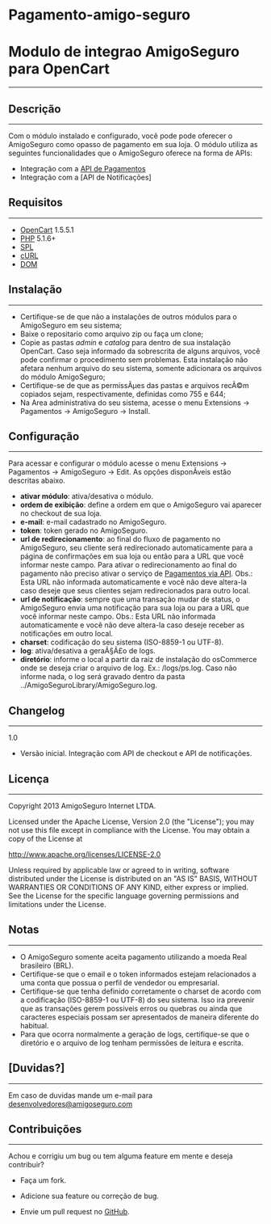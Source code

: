 Pagamento-amigo-seguro
======================
Modulo de integrao AmigoSeguro para OpenCart
============================================
---
Descrição
---------
---
Com o módulo instalado e configurado, você pode pode oferecer o AmigoSeguro como opasso de pagamento em sua loja. O módulo utiliza as seguintes funcionalidades que o AmigoSeguro oferece na forma de APIs:

 - Integração com a [API de Pagamentos]
 - Integração com a [API de Notificações]


Requisitos
----------
---
 - [OpenCart] 1.5.5.1
 - [PHP] 5.1.6+
 - [SPL]
 - [cURL]
 - [DOM]


Instalação
----------
---
 - Certifique-se de que não a instalações de outros módulos para o AmigoSeguro em seu sistema;
 - Baixe o repositario como arquivo zip ou faça um clone;
 - Copie as pastas *admin* e *catalog* para dentro de sua instalação OpenCart. Caso seja informado da sobrescrita de alguns arquivos, você pode confirmar o procedimento sem problemas. Esta instalação não afetara nenhum arquivo do seu sistema, somente adicionara os arquivos do módulo AmigoSeguro;
 - Certifique-se de que as permissÃµes das pastas e arquivos recÃ©m copiados sejam, respectivamente, definidas como 755 e 644;
 - Na Area administrativa do seu sistema, acesse o menu Extensions -> Pagamentos -> AmigoSeguro -> Install.


Configuração
------------
---
Para acessar e configurar o módulo acesse o menu Extensions -> Pagamentos -> AmigoSeguro -> Edit. As opções disponÃ­veis estão descritas abaixo.

 - **ativar módulo**: ativa/desativa o módulo.
 - **ordem de exibição**: define a ordem em que o AmigoSeguro vai aparecer no checkout de sua loja.
 - **e-mail**: e-mail cadastrado no AmigoSeguro.
 - **token**: token gerado no AmigoSeguro.
 - **url de redirecionamento**: ao final do fluxo de pagamento no AmigoSeguro, seu cliente será redirecionado automaticamente para a página de confirmações em sua loja ou então para a URL que você informar neste campo. Para ativar o redirecionamento ao final do pagamento não preciso ativar o serviço de [Pagamentos via API]. Obs.: Esta URL não informada automaticamente e você não deve altera-la caso deseje que seus clientes sejam redirecionados para outro local.
 - **url de notificação**: sempre que uma transação mudar de status, o AmigoSeguro envia uma notificação para sua loja ou para a URL que você informar neste campo. Obs.: Esta URL não informada automaticamente e você não deve altera-la caso deseje receber as notificações em outro local.
 - **charset**: codificação do seu sistema (ISO-8859-1 ou UTF-8).
 - **log**: ativa/desativa a geraÃ§Ã£o de logs.
 - **diretório**: informe o local a partir da rai­z de instalação do osCommerce onde se deseja criar o arquivo de log. Ex.: /logs/ps.log. Caso não informe nada, o log será gravado dentro da pasta ../AmigoSeguroLibrary/AmigoSeguro.log.


Changelog
---------
---
1.0

 - Versão inicial. Integração com API de checkout e API de notificações.


Licença
-------
---
Copyright 2013 AmigoSeguro Internet LTDA.

Licensed under the Apache License, Version 2.0 (the "License"); you may not use this file except in compliance with the License. You may obtain a copy of the License at

http://www.apache.org/licenses/LICENSE-2.0

Unless required by applicable law or agreed to in writing, software distributed under the License is distributed on an "AS IS" BASIS, WITHOUT WARRANTIES OR CONDITIONS OF ANY KIND, either express or implied. See the License for the specific language governing permissions and limitations under the License.


Notas
-----
---
 - O AmigoSeguro somente aceita pagamento utilizando a moeda Real brasileiro (BRL).
 - Certifique-se que o email e o token informados estejam relacionados a uma conta que possua o perfil de vendedor ou empresarial.
 - Certifique-se que tenha definido corretamente o charset de acordo com a codificação (ISO-8859-1 ou UTF-8) do seu sistema. Isso ira prevenir que as transações gerem possi­veis erros ou quebras ou ainda que caracteres especiais possam ser apresentados de maneira diferente do habitual.
 - Para que ocorra normalmente a geração de logs, certifique-se que o diretório e o arquivo de log tenham permissões de leitura e escrita.


[Duvidas?]
----------
---
Em caso de duvidas mande um e-mail para desenvolvedores@amigoseguro.com


Contribuições
-------------
---
Achou e corrigiu um bug ou tem alguma feature em mente e deseja contribuir?

* Faça um fork.
* Adicione sua feature ou correção de bug.
* Envie um pull request no [GitHub].


  [API de Pagamentos]: https://amigoseguro.com/v1/guia-de-integracao/api-de-pagamentos.html
  [API de NotificaÃ§Ãµes]: https://amigoseguro.com/v1/guia-de-integracao/api-de-notificacoes.html
  [DÃºvidas?]: https://amigoseguro.com/desenvolvedor/comunidade.jhtml
  [Pagamentos via API]: https://amigoseguro.com/integracao/pagamentos-via-api.jhtml
  [NotificaÃ§Ã£o de Transações]: https://amigoseguro.com/integracao/notificacao-de-transacoes.jhtml
  [OpenCart]: http://www.amigoseguro.com/
  [PHP]: http://www.php.net/
  [SPL]: http://php.net/manual/en/book.spl.php
  [cURL]: http://php.net/manual/en/book.curl.php
  [DOM]: http://php.net/manual/en/book.dom.php
  [GitHub]: https://github.com/amigoseguro/opencart
